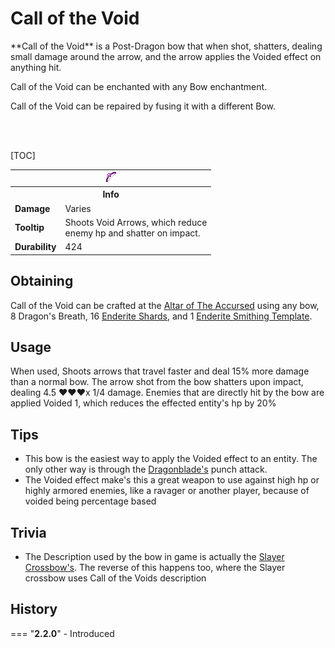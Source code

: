 # Call of the Void

<div class="result kohara-infobox-grid" markdown>
<div markdown class="kohara-infobox-text">
**Call of the Void** is a Post-Dragon bow that when shot, shatters, dealing small damage around the arrow,  and the arrow applies the Voided effect on anything hit.

<i class="icon-minecraft icon-minecraft-enchanting-table"></i> Call of the Void can be enchanted with any Bow enchantment.

<i class="icon-minecraft icon-minecraft-anvil"></i> Call of the Void can be repaired by fusing it with a different <i class="icon-minecraft icon-minecraft-bow"></i>Bow.

<br><br>

[TOC]

</div>
<div class="kohara-infobox-table">
  <table id="kohara-infobox--item">
	<tr>
		<th colspan="2" class="kohara-infobox--top-image"><img src="../../assets/items/call_of_the_void.png"></th>
	</tr>
	<tr>
		<th colspan="2">Info</th>
	</tr>
	<tr>
		<td><b>Damage</b></td>
		<td>Varies</td>
	</tr>
	<tr>
		<td><b>Tooltip</b></td>
		<td>Shoots Void Arrows, which reduce
		<br>
		enemy hp and shatter on impact.
		</td>
	</tr>
	<tr>
		<td><b>Durability</b></td>
		<td>424</td>
	</tr>
</table>
</div>
</div>

## Obtaining
Call of the Void can be crafted at the [Altar of The Accursed](../mechanics/altar_of_the_accursed.md) using any bow, 8 Dragon's Breath, 16 [Enderite Shards](../items/materials/enderite_shard.md), and 1 [Enderite Smithing Template](../items/materials/enderite_smithing_template.md).

## Usage
When used, Shoots arrows that travel faster and deal 15% more damage than a normal bow. The arrow shot from the bow shatters upon impact, dealing 4.5 :heart::heart::heart:x 1/4 damage. Enemies that are directly hit by the bow are applied Voided 1, which reduces the effected entity's hp by 20%

## Tips
- This bow is the easiest way to apply the Voided effect to an entity. The only other way is through the [Dragonblade's](../items/dragonblade.md) punch attack.
- The Voided effect make's this a great weapon to use against high hp or highly armored enemies, like a ravager or another player, because of voided being percentage based

## Trivia
- The Description used by the bow in game is actually the [Slayer Crossbow's](../items/slayer_crossbow.md). The reverse of this happens too, where the Slayer crossbow uses Call of the Voids description

## History
=== "**2.2.0**"
    - Introduced
